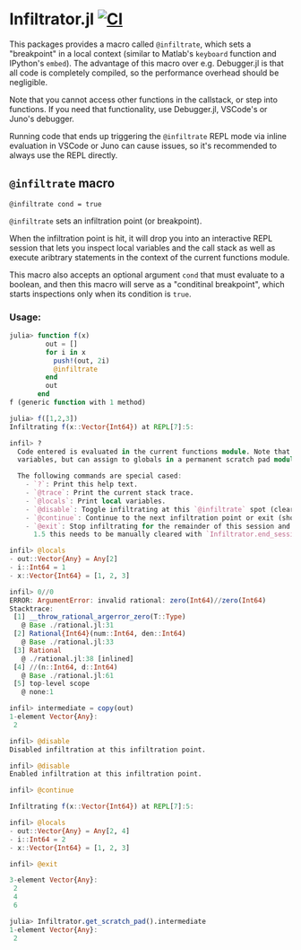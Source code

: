 # Infiltrator.jl [![CI](https://github.com/JuliaDebug/Infiltrator.jl/actions/workflows/CI.yml/badge.svg)](https://github.com/JuliaDebug/Infiltrator.jl/actions/workflows/CI.yml)

This packages provides a macro called `@infiltrate`, which sets a "breakpoint" in a local context
(similar to Matlab's `keyboard` function and IPython's `embed`). The advantage of this macro over e.g. Debugger.jl is that
all code is completely compiled, so the performance overhead should be negligible.

Note that you cannot access other functions in the callstack, or step into functions. If you need that
functionality, use Debugger.jl, VSCode's or Juno's debugger.

Running code that ends up triggering the `@infiltrate` REPL mode via inline evaluation in VSCode or Juno can cause issues,
so it's recommended to always use the REPL directly.

## `@infiltrate` macro
<!-- extracted from the @infiltrate doc -->
    @infiltrate cond = true

`@infiltrate` sets an infiltration point (or breakpoint).

When the infiltration point is hit, it will drop you into an interactive REPL session that
lets you inspect local variables and the call stack as well as execute aribtrary statements
in the context of the current functions module.

This macro also accepts an optional argument `cond` that must evaluate to a boolean,
and then this macro will serve as a "conditinal breakpoint", which starts inspections only
when its condition is `true`.

### Usage:
```julia
julia> function f(x)
         out = []
         for i in x
           push!(out, 2i)
           @infiltrate
         end
         out
       end
f (generic function with 1 method)

julia> f([1,2,3])
Infiltrating f(x::Vector{Int64}) at REPL[7]:5:

infil> ?
  Code entered is evaluated in the current functions module. Note that you cannot change local
  variables, but can assign to globals in a permanent scratch pad module.

  The following commands are special cased:
    - `?`: Print this help text.
    - `@trace`: Print the current stack trace.
    - `@locals`: Print local variables.
    - `@disable`: Toggle infiltrating at this `@infiltrate` spot (clear all with `Infiltrator.clear_disabled()`).
    - `@continue`: Continue to the next infiltration point or exit (shortcut: Ctrl-D).
    - `@exit`: Stop infiltrating for the remainder of this session and exit (on Julia versions prior to
      1.5 this needs to be manually cleared with `Infiltrator.end_session()`).

infil> @locals
- out::Vector{Any} = Any[2]
- i::Int64 = 1
- x::Vector{Int64} = [1, 2, 3]

infil> 0//0
ERROR: ArgumentError: invalid rational: zero(Int64)//zero(Int64)
Stacktrace:
 [1] __throw_rational_argerror_zero(T::Type)
   @ Base ./rational.jl:31
 [2] Rational{Int64}(num::Int64, den::Int64)
   @ Base ./rational.jl:33
 [3] Rational
   @ ./rational.jl:38 [inlined]
 [4] //(n::Int64, d::Int64)
   @ Base ./rational.jl:61
 [5] top-level scope
   @ none:1

infil> intermediate = copy(out)
1-element Vector{Any}:
 2

infil> @disable
Disabled infiltration at this infiltration point.

infil> @disable
Enabled infiltration at this infiltration point.

infil> @continue

Infiltrating f(x::Vector{Int64}) at REPL[7]:5:

infil> @locals
- out::Vector{Any} = Any[2, 4]
- i::Int64 = 2
- x::Vector{Int64} = [1, 2, 3]

infil> @exit

3-element Vector{Any}:
 2
 4
 6

julia> Infiltrator.get_scratch_pad().intermediate
1-element Vector{Any}:
 2
```